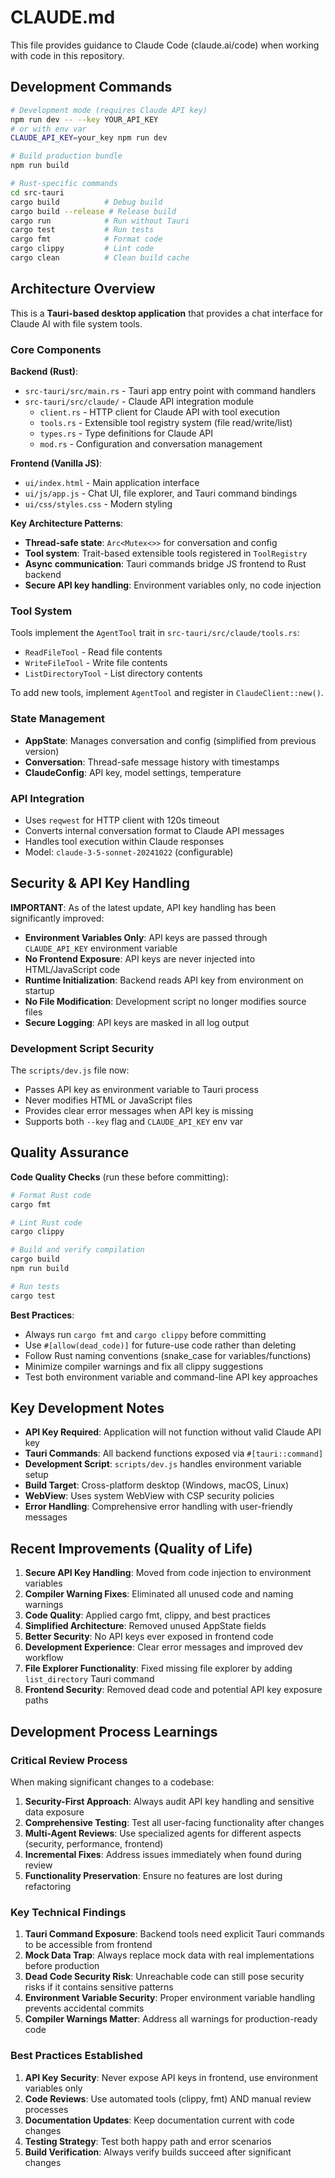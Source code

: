 # CLAUDE.md

This file provides guidance to Claude Code (claude.ai/code) when working with code in this repository.

## Development Commands

```bash
# Development mode (requires Claude API key)
npm run dev -- --key YOUR_API_KEY
# or with env var
CLAUDE_API_KEY=your_key npm run dev

# Build production bundle
npm run build

# Rust-specific commands
cd src-tauri
cargo build          # Debug build
cargo build --release # Release build
cargo run            # Run without Tauri
cargo test           # Run tests
cargo fmt            # Format code
cargo clippy         # Lint code
cargo clean          # Clean build cache
```

## Architecture Overview

This is a **Tauri-based desktop application** that provides a chat interface for Claude AI with file system tools.

### Core Components

**Backend (Rust)**:
- `src-tauri/src/main.rs` - Tauri app entry point with command handlers
- `src-tauri/src/claude/` - Claude API integration module
  - `client.rs` - HTTP client for Claude API with tool execution
  - `tools.rs` - Extensible tool registry system (file read/write/list)
  - `types.rs` - Type definitions for Claude API
  - `mod.rs` - Configuration and conversation management

**Frontend (Vanilla JS)**:
- `ui/index.html` - Main application interface
- `ui/js/app.js` - Chat UI, file explorer, and Tauri command bindings
- `ui/css/styles.css` - Modern styling

**Key Architecture Patterns**:
- **Thread-safe state**: `Arc<Mutex<>>` for conversation and config
- **Tool system**: Trait-based extensible tools registered in `ToolRegistry`
- **Async communication**: Tauri commands bridge JS frontend to Rust backend
- **Secure API key handling**: Environment variables only, no code injection

### Tool System

Tools implement the `AgentTool` trait in `src-tauri/src/claude/tools.rs`:
- `ReadFileTool` - Read file contents
- `WriteFileTool` - Write file contents  
- `ListDirectoryTool` - List directory contents

To add new tools, implement `AgentTool` and register in `ClaudeClient::new()`.

### State Management

- **AppState**: Manages conversation and config (simplified from previous version)
- **Conversation**: Thread-safe message history with timestamps
- **ClaudeConfig**: API key, model settings, temperature

### API Integration

- Uses `reqwest` for HTTP client with 120s timeout
- Converts internal conversation format to Claude API messages
- Handles tool execution within Claude responses
- Model: `claude-3-5-sonnet-20241022` (configurable)

## Security & API Key Handling

**IMPORTANT**: As of the latest update, API key handling has been significantly improved:

- **Environment Variables Only**: API keys are passed through `CLAUDE_API_KEY` environment variable
- **No Frontend Exposure**: API keys are never injected into HTML/JavaScript code
- **Runtime Initialization**: Backend reads API key from environment on startup
- **No File Modification**: Development script no longer modifies source files
- **Secure Logging**: API keys are masked in all log output

### Development Script Security

The `scripts/dev.js` file now:
- Passes API key as environment variable to Tauri process
- Never modifies HTML or JavaScript files
- Provides clear error messages when API key is missing
- Supports both `--key` flag and `CLAUDE_API_KEY` env var

## Quality Assurance

**Code Quality Checks** (run these before committing):
```bash
# Format Rust code
cargo fmt

# Lint Rust code
cargo clippy

# Build and verify compilation
cargo build
npm run build

# Run tests
cargo test
```

**Best Practices**:
- Always run `cargo fmt` and `cargo clippy` before committing
- Use `#[allow(dead_code)]` for future-use code rather than deleting
- Follow Rust naming conventions (snake_case for variables/functions)
- Minimize compiler warnings and fix all clippy suggestions
- Test both environment variable and command-line API key approaches

## Key Development Notes

- **API Key Required**: Application will not function without valid Claude API key
- **Tauri Commands**: All backend functions exposed via `#[tauri::command]`
- **Development Script**: `scripts/dev.js` handles environment variable setup
- **Build Target**: Cross-platform desktop (Windows, macOS, Linux)
- **WebView**: Uses system WebView with CSP security policies
- **Error Handling**: Comprehensive error handling with user-friendly messages

## Recent Improvements (Quality of Life)

1. **Secure API Key Handling**: Moved from code injection to environment variables
2. **Compiler Warning Fixes**: Eliminated all unused code and naming warnings
3. **Code Quality**: Applied cargo fmt, clippy, and best practices
4. **Simplified Architecture**: Removed unused AppState fields
5. **Better Security**: No API keys ever exposed in frontend code
6. **Development Experience**: Clear error messages and improved dev workflow
7. **File Explorer Functionality**: Fixed missing file explorer by adding `list_directory` Tauri command
8. **Frontend Security**: Removed dead code and potential API key exposure paths

## Development Process Learnings

### Critical Review Process
When making significant changes to a codebase:

1. **Security-First Approach**: Always audit API key handling and sensitive data exposure
2. **Comprehensive Testing**: Test all user-facing functionality after changes
3. **Multi-Agent Reviews**: Use specialized agents for different aspects (security, performance, frontend)
4. **Incremental Fixes**: Address issues immediately when found during review
5. **Functionality Preservation**: Ensure no features are lost during refactoring

### Key Technical Findings

1. **Tauri Command Exposure**: Backend tools need explicit Tauri commands to be accessible from frontend
2. **Mock Data Trap**: Always replace mock data with real implementations before production
3. **Dead Code Security Risk**: Unreachable code can still pose security risks if it contains sensitive patterns
4. **Environment Variable Security**: Proper environment variable handling prevents accidental commits
5. **Compiler Warnings Matter**: Address all warnings for production-ready code

### Best Practices Established

1. **API Key Security**: Never expose API keys in frontend, use environment variables only
2. **Code Reviews**: Use automated tools (clippy, fmt) AND manual review processes
3. **Documentation Updates**: Keep documentation current with code changes
4. **Testing Strategy**: Test both happy path and error scenarios
5. **Build Verification**: Always verify builds succeed after significant changes